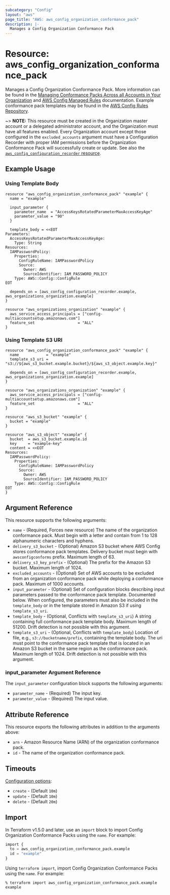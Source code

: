 ```yaml
---
subcategory: "Config"
layout: "aws"
page_title: "AWS: aws_config_organization_conformance_pack"
description: |-
  Manages a Config Organization Conformance Pack
---
```


# Resource: aws_config_organization_conformance_pack

Manages a Config Organization Conformance Pack. More information can be found in the [Managing Conformance Packs Across all Accounts in Your Organization](https://docs.aws.amazon.com/config/latest/developerguide/conformance-pack-organization-apis.html) and [AWS Config Managed Rules](https://docs.aws.amazon.com/config/latest/developerguide/evaluate-config_use-managed-rules.html) documentation. Example conformance pack templates may be found in the [AWS Config Rules Repository](https://github.com/awslabs/aws-config-rules/tree/master/aws-config-conformance-packs).

~> **NOTE:** This resource must be created in the Organization master account or a delegated administrator account, and the Organization must have all features enabled. Every Organization account except those configured in the `excluded_accounts` argument must have a Configuration Recorder with proper IAM permissions before the Organization Conformance Pack will successfully create or update. See also the [`aws_config_configuration_recorder` resource](/docs/providers/aws/r/config_configuration_recorder.html).

## Example Usage

### Using Template Body

```hcl
resource "aws_config_organization_conformance_pack" "example" {
  name = "example"

  input_parameter {
    parameter_name  = "AccessKeysRotatedParameterMaxAccessKeyAge"
    parameter_value = "90"
  }

  template_body = <<EOT
Parameters:
  AccessKeysRotatedParameterMaxAccessKeyAge:
    Type: String
Resources:
  IAMPasswordPolicy:
    Properties:
      ConfigRuleName: IAMPasswordPolicy
      Source:
        Owner: AWS
        SourceIdentifier: IAM_PASSWORD_POLICY
    Type: AWS::Config::ConfigRule
EOT

  depends_on = [aws_config_configuration_recorder.example, aws_organizations_organization.example]
}

resource "aws_organizations_organization" "example" {
  aws_service_access_principals = ["config-multiaccountsetup.amazonaws.com"]
  feature_set                   = "ALL"
}
```

### Using Template S3 URI

```hcl
resource "aws_config_organization_conformance_pack" "example" {
  name            = "example"
  template_s3_uri = "s3://${aws_s3_bucket.example.bucket}/${aws_s3_object.example.key}"

  depends_on = [aws_config_configuration_recorder.example, aws_organizations_organization.example]
}

resource "aws_organizations_organization" "example" {
  aws_service_access_principals = ["config-multiaccountsetup.amazonaws.com"]
  feature_set                   = "ALL"
}

resource "aws_s3_bucket" "example" {
  bucket = "example"
}

resource "aws_s3_object" "example" {
  bucket  = aws_s3_bucket.example.id
  key     = "example-key"
  content = <<EOT
Resources:
  IAMPasswordPolicy:
    Properties:
      ConfigRuleName: IAMPasswordPolicy
      Source:
        Owner: AWS
        SourceIdentifier: IAM_PASSWORD_POLICY
    Type: AWS::Config::ConfigRule
EOT
}
```

## Argument Reference

This resource supports the following arguments:

* `name` - (Required, Forces new resource) The name of the organization conformance pack. Must begin with a letter and contain from 1 to 128 alphanumeric characters and hyphens.
* `delivery_s3_bucket` - (Optional) Amazon S3 bucket where AWS Config stores conformance pack templates. Delivery bucket must begin with `awsconfigconforms` prefix. Maximum length of 63.
* `delivery_s3_key_prefix` - (Optional) The prefix for the Amazon S3 bucket. Maximum length of 1024.
* `excluded_accounts` - (Optional) Set of AWS accounts to be excluded from an organization conformance pack while deploying a conformance pack. Maximum of 1000 accounts.
* `input_parameter` - (Optional) Set of configuration blocks describing input parameters passed to the conformance pack template. Documented below. When configured, the parameters must also be included in the `template_body` or in the template stored in Amazon S3 if using `template_s3_uri`.
* `template_body` - (Optional, Conflicts with `template_s3_uri`) A string containing full conformance pack template body. Maximum length of 51200. Drift detection is not possible with this argument.
* `template_s3_uri` - (Optional, Conflicts with `template_body`) Location of file, e.g., `s3://bucketname/prefix`, containing the template body. The uri must point to the conformance pack template that is located in an Amazon S3 bucket in the same region as the conformance pack. Maximum length of 1024. Drift detection is not possible with this argument.

### input_parameter Argument Reference

The `input_parameter` configuration block supports the following arguments:

* `parameter_name` - (Required) The input key.
* `parameter_value` - (Required) The input value.

## Attribute Reference

This resource exports the following attributes in addition to the arguments above:

* `arn` - Amazon Resource Name (ARN) of the organization conformance pack.
* `id` - The name of the organization conformance pack.

## Timeouts

[Configuration options](https://developer.hashicorp.com/terraform/language/resources/syntax#operation-timeouts):

- `create` - (Default `10m`)
- `update` - (Default `10m`)
- `delete` - (Default `20m`)

## Import

In Terraform v1.5.0 and later, use an `import` block to import Config Organization Conformance Packs using the `name`. For example:

```terraform
import {
  to = aws_config_organization_conformance_pack.example
  id = "example"
}
```

Using `terraform import`, import Config Organization Conformance Packs using the `name`. For example:

```console
% terraform import aws_config_organization_conformance_pack.example example
```
